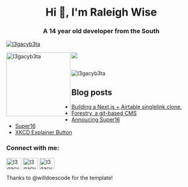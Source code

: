 <h1 align="center">Hi 👋, I'm Raleigh Wise</h1>
<h3 align="center">A 14 year old developer from the South</h3>

<p align="left"> <a href="https://github.com/ryo-ma/github-profile-trophy"><img src="https://github-profile-trophy.vercel.app/?username=l3gacyb3ta&theme=onedark&margin-w=15&margin-h=15&column=7" alt="l3gacyb3ta" /></a> </p>

<div>
<img height="170" align="left" src="https://github-readme-stats.vercel.app/api?username=l3gacyb3ta&count_private=true&include_all_commits=true&theme=onedark" alt="l3gacyb3ta" />
<img src="https://github-readme-stats.vercel.app/api/top-langs/?username=l3gacyb3ta&layout=compact&theme=onedark&langs_count=15" />
</div>

<br/>

<p align="left"> <img src="https://komarev.com/ghpvc/?username=l3gacyb3ta&label=Profile%20views&color=0e75b6&style=flat" alt="l3gacyb3ta" /> </p>


## Blog posts
<!-- BLOG-POST-LIST:START -->
- [Building a Next.js + Airtable singlelink clone.](https://raleighwi.se/posts/building-a-next.js-airtable-singlelink-clone/)
- [Forestry, a git-based CMS](https://raleighwi.se/posts/forestry-a-git-based-cms/)
- [Annoucing Super16](https://raleighwi.se/posts/super16/)
- [Super16](https://raleighwi.se/projects/super16/)
- [XKCD Explainer Button](https://raleighwi.se/projects/xkcd-button/)
<!-- BLOG-POST-LIST:END -->

<h3 align="left">Connect with me:</h3>
<p align="left">
<a href="https://codepen.io/l3gacyb3ta" target="blank"><img align="center" src="https://cdn.jsdelivr.net/npm/simple-icons@3.0.1/icons/codepen.svg" alt="l3gacyb3ta" height="30" width="40" /></a>
<a href="https://twitter.com/l3gacyb3ta" target="blank"><img align="center" src="https://cdn.jsdelivr.net/npm/simple-icons@3.0.1/icons/twitter.svg" alt="l3gacyb3ta" height="30" width="40" /></a>
<a href="https://www.leetcode.com/l3gacyb3ta" target="blank"><img align="center" src="https://cdn.jsdelivr.net/npm/simple-icons@3.0.1/icons/leetcode.svg" alt="l3gacyb3ta" height="30" width="40" /></a>
</p>

Thanks to @willdoescode for the template!
